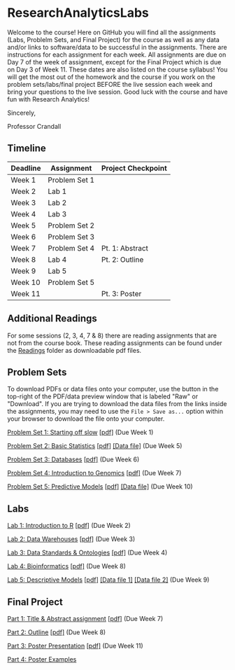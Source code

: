 # ResearchAnalyticsLabs
Welcome to the course! Here on GitHub you will find all the assignments (Labs, Problelm Sets, and Final Project) for the course as well as any data and/or links to software/data to be successful in the assignments. There are instructions for each assignment for each week. All assignments are due on Day 7 of the week of assignment, except for the Final Project which is due on Day 3 of Week 11. These dates are also listed on the course syllabus! You will get the most out of the homework and the course if you work on the problem sets/labs/final project BEFORE the live session each week and bring your questions to the live session. Good luck with the course and have fun with Research Analytics!

Sincerely,

Professor Crandall

## Timeline
| Deadline | Assignment | Project Checkpoint |
|:---------|-----------------|--------------------|
| Week 1 | Problem Set 1 | |
| Week 2 | Lab 1 | |
| Week 3 | Lab 2 | |
| Week 4 | Lab 3 | |
| Week 5 | Problem Set 2 | |
| Week 6 | Problem Set 3 | |
| Week 7 | Problem Set 4 | Pt. 1: Abstract |
| Week 8 | Lab 4 | Pt. 2: Outline |
| Week 9 | Lab 5 | |
| Week 10 | Problem Set 5 | |
| Week 11 | | Pt. 3: Poster |

## Additional Readings
For some sessions (2, 3, 4, 7 & 8) there are reading assignments that are not from the course book.  These reading assignments can be found under the [Readings](Readings/) folder as downloadable pdf files.

## Problem Sets

To download PDFs or data files onto your computer, use the button in the top-right of the PDF/data preview window that is labeled "Raw" or "Download". If you are trying to download the data files from the links inside the assignments, you may need to use the `File > Save as...` option within your browser to download the file onto your computer.

[Problem Set 1: Starting off slow](ProblemSets/PS1/PS1.md)  [[pdf]](ProblemSets/PS1/PS1.pdf) (Due Week 1)

[Problem Set 2: Basic Statistics](ProblemSets/PS2/PS2.md)  [[pdf]](ProblemSets/PS2/PS2.pdf) [[Data file]](ProblemSets/PS2/Session5PimaDiabetes.csv) (Due Week 5)

[Problem Set 3: Databases](ProblemSets/PS3/PS3.md)  [[pdf]](ProblemSets/PS3/PS3.pdf) (Due Week 6)

[Problem Set 4: Introduction to Genomics](ProblemSets/PS4/PS4.md)  [[pdf]](ProblemSets/PS4/PS4.pdf) (Due Week 7)

[Problem Set 5: Predictive Models](ProblemSets/PS5/PS5.md)  [[pdf]](ProblemSets/PS5/PS5.pdf) [[Data file]](ProblemSets/PS5/Session10PimaDiabetesCleanRand.csv) (Due Week 10)

## Labs
[Lab 1: Introduction to R](Labs/Lab1/Lab1.md)  [[pdf]](Labs/Lab1/Lab1.pdf) (Due Week 2)

[Lab 2: Data Warehouses](Labs/Lab2/Lab2.md)  [[pdf]](Labs/Lab2/Lab2.pdf) (Due Week 3)

[Lab 3: Data Standards & Ontologies](Labs/Lab3/Lab3.md)  [[pdf]](Labs/Lab3/Lab3.pdf) (Due Week 4)

[Lab 4: Bioinformatics](Labs/Lab4/Lab4.md)  [[pdf]](Labs/Lab4/Lab4.pdf) (Due Week 8)

[Lab 5: Descriptive Models](Labs/Lab5/Lab5.md)  [[pdf]](Labs/Lab5/Lab5.pdf) [[Data file 1]](Labs/Lab5/Session9GeneExpression1000.csv) [[Data file 2]](Labs/Lab5/Session9labels.csv) (Due Week 9) 

## Final Project
[Part 1: Title & Abstract assignment](Project/Part1.md) [[pdf]](Project/Part1.pdf) (Due Week 7)

[Part 2: Outline](Project/Part2.md) [[pdf]](Project/Part2.pdf) (Due Week 8)

[Part 3: Poster Presentation](Project/Part3.md) [[pdf]](Project/Part3.pdf) (Due Week 11)

[Part 4: Poster Examples](Project/)
